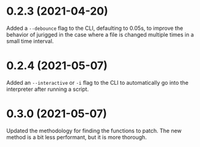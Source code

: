 
# 0.2.3 (2021-04-20)

Added a `--debounce` flag to the CLI, defaulting to 0.05s, to improve the behavior of jurigged in the case where a file is changed multiple times in a small time interval.

# 0.2.4 (2021-05-07)

Added an `--interactive` or `-i` flag to the CLI to automatically go into the interpreter after running a script.

# 0.3.0 (2021-05-07)

Updated the methodology for finding the functions to patch. The new method is a bit less performant, but it is more thorough.

